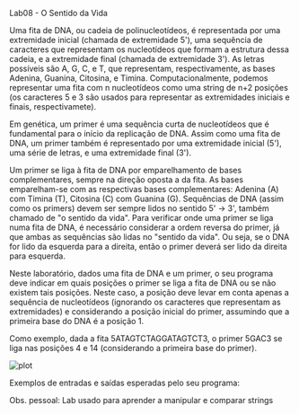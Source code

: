 Lab08 - O Sentido da Vida

Uma fita de DNA, ou cadeia de polinucleotídeos, é representada por uma extremidade inicial (chamada de extremidade 5'), uma sequência de caracteres que representam os nucleotídeos que formam a estrutura dessa cadeia, e a extremidade final (chamada de extremidade 3'). As letras possíveis são A, G, C, e T, que representam, respectivamente, as bases Adenina, Guanina, Citosina, e Timina. Computacionalmente, podemos representar uma fita com n nucleotídeos como uma string de n+2 posições (os caracteres 5 e 3 são usados para representar as extremidades iniciais e finais, respectivamete).

Em genética, um primer é uma sequência curta de nucleotídeos que é fundamental para o início da replicação de DNA. Assim como uma fita de DNA, um primer também é representado por uma extremidade inicial (5'), uma série de letras, e uma extremidade final (3').

Um primer se liga à fita de DNA por emparelhamento de bases complementares, sempre na direção oposta a da fita. As bases emparelham-se com as respectivas bases complementares: Adenina (A) com Timina (T), Citosina (C) com Guanina (G). Sequências de DNA (assim como os primers) devem ser sempre lidos no sentido 5' -> 3', também chamado de "o sentido da vida". Para verificar onde uma primer se liga numa fita de DNA, é necessário considerar a ordem reversa do primer, já que ambas as sequências são lidas no "sentido da vida". Ou seja, se o DNA for lido da esquerda para a direita, então o primer deverá ser lido da direita para esquerda.

Neste laboratório, dados uma fita de DNA e um primer, o seu programa deve indicar em quais posições o primer se liga a fita de DNA ou se não existem tais posições. Neste caso, a posição deve levar em conta apenas a sequência de nucleotídeos (ignorando os caracteres que representam as extremidades) e considerando a posição inicial do primer, assumindo que a primeira base do DNA é a posição 1.

Como exemplo, dada a fita 5ATAGTCTAGGATAGTCT3, o primer 5GAC3 se liga nas posições 4 e 14 (considerando a primeira base do primer).

![plot](./dna_primer.jpg)

Exemplos de entradas e saídas esperadas pelo seu programa:


Obs. pessoal: Lab usado para aprender a manipular e comparar strings
